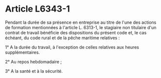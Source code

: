 # Article L6343-1

Pendant la durée de sa présence en entreprise au titre de l'une des actions de formation mentionnées à l'article L. 6313-1, le stagiaire non titulaire d'un contrat de travail bénéficie des dispositions du présent code et, le cas échéant, du code rural et de la pêche maritime relatives :

1° A la durée du travail, à l'exception de celles relatives aux heures supplémentaires.

2° Au repos hebdomadaire ;

3° A la santé et à la sécurité.